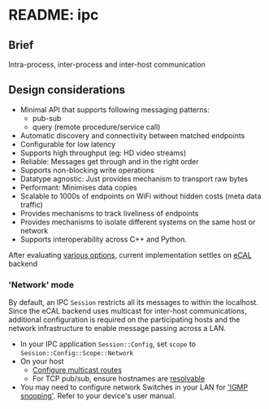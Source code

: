 # README: ipc

## Brief

Intra-process, inter-process and inter-host communication

## Design considerations

- Minimal API that supports following messaging patterns:
  - pub-sub
  - query (remote procedure/service call)
- Automatic discovery and connectivity between matched endpoints
- Configurable for low latency
- Supports high throughput (eg: HD video streams)
- Reliable: Messages get through and in the right order
- Supports non-blocking write operations
- Datatype agnostic: Just provides mechanism to transport raw bytes
- Performant: Minimises data copies
- Scalable to 1000s of endpoints on WiFi without hidden costs (meta data traffic)
- Provides mechanisms to track liveliness of endpoints
- Provides mechanisms to isolate different systems on the same host or network
- Supports interoperability across C++ and Python.

After evaluating [various options](./docs/ipc_options.md), current implementation settles on [eCAL](https://github.com/eclipse-ecal/ecal) backend

### 'Network' mode

By default, an IPC `Session` restricts all its messages to within the localhost. Since the eCAL 
backend uses multicast for inter-host communications, additional configuration is required on the 
participating hosts and the network infrastructure to enable message passing across a LAN.

- In your IPC application `Session::Config`, set `scope` to `Session::Config::Scope::Network`
- On your host
  - [Configure multicast routes](https://eclipse-ecal.github.io/ecal/latest/getting_started/cloud.html#fa-ubuntu-multicast-configuration-on-ubuntu)  
  - For TCP pub/sub, ensure hostnames are [resolvable](https://eclipse-ecal.github.io/ecal/latest/getting_started/services.html#hostname-resolution)
- You may need to configure network Switches in your LAN for ['IGMP snooping'](https://en.wikipedia.org/wiki/IGMP_snooping). Refer to your device's user manual.

